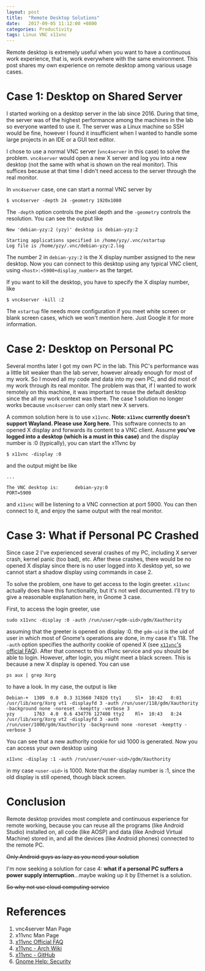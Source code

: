 ```yaml
---
layout: post
title:  "Remote Desktop Solutions"
date:   2017-09-05 11:12:00 +0800
categories: Productivity
tags: Linux VNC x11vnc
---
```

Remote desktop is extremely useful when you want to have a continuous work experience, that is, work everywhere with the same environment. This post shares my own experience on remote desktop among various usage cases.

# Case 1: Desktop on Shared Server

I started working on a desktop server in the lab since 2016. During that time, the server was of the highest performance among the machines in the lab so everyone wanted to use it. The server was a Linux machine so SSH would be fine, however I found it insufficient when I wanted to handle some large projects in an IDE or a GUI text editor.

I chose to use a normal VNC server (`vnc4server` in this case) to solve the problem. `vnc4server` would open a new X server and log you into a new desktop (not the same with what is shown on the real monitor). This suffices because at that time I didn't need access to the server through the real monitor.

In `vnc4server` case, one can start a normal VNC server by

    $ vnc4server -depth 24 -geometry 1920x1080

The `-depth` option controls the pixel depth and the `-geometry` controls the resolution. You can see the output like

    New 'debian-yzy:2 (yzy)' desktop is debian-yzy:2

    Starting applications specified in /home/yzy/.vnc/xstartup
    Log file is /home/yzy/.vnc/debian-yzy:2.log

The number 2 in `debian-yzy:2` is the X display number assigned to the new desktop. Now you can connect to this desktop using any typical VNC client, using `<host>:<5900+display_number>` as the target.

If you want to kill the desktop, you have to specify the X display number, like

    $ vnc4server -kill :2

The `xstartup` file needs more configuration if you meet white screen or blank screen cases, which we won't mention here. Just Google it for more information.


# Case 2: Desktop on Personal PC

Several months later I got my own PC in the lab. This PC's performance was a little bit weaker than the lab server, however already enough for most of my work. So I moved all my code and data into my own PC, and did most of my work through its real monitor. The problem was that, if I wanted to work remotely on this machine, it was important to reuse the default desktop since the all my work context was there. The case 1 solution no longer works because `vnc4server` can only start new X servers.

A common solution here is to use `x11vnc`. **Note: `x11vnc` currently doesn't support Wayland. Please use Xorg here.** This software connects to an opened X display and forwards its content to a VNC client. Assume **you've logged into a desktop (which is a must in this case)** and the display number is :0 (typically), you can start the x11vnc by

    $ x11vnc -display :0

and the output might be like

    ...

    The VNC desktop is:      debian-yzy:0
    PORT=5900

and `x11vnc` will be listening to a VNC connection at port 5900. You can then connect to it, and enjoy the same output with the real monitor.


# Case 3: What if Personal PC Crashed

Since case 2 I've experienced several crashes of my PC, including X server crash, kernel panic (too bad), etc. After these crashes, there would be no opened X display since there is no user logged into X desktop yet, so we cannot start a shadow display using commands in case 2.

To solve the problem, one have to get access to the login greeter. `x11vnc` actually does have this functionality, but it's not well documented. I'll try to give a reasonable explanation here, in Gnome 3 case.

First, to access the login greeter, use

    sudo x11vnc -display :0 -auth /run/user/<gdm-uid>/gdm/Xauthority

assuming that the greeter is opened on display :0. the `gdm-uid` is the uid of user in which most of Gnome's operations are done, in my case it's 118. The `-auth` option specifies the authority cookie of opened X (see [`x11vnc`'s official FAQ](http://www.karlrunge.com/x11vnc/faq.html#faq)). After that connect to this x11vnc service and you should be able to login. However, after login, you might meet a black screen. This is because a new X display is opened. You can use

    ps aux | grep Xorg

to have a look. In my case, the output is like

    Debian-+  1309  0.0  0.3 313660 74920 tty1     Sl+  10:42   0:01 /usr/lib/xorg/Xorg vt1 -displayfd 3 -auth /run/user/118/gdm/Xauthority -background none -noreset -keeptty -verbose 3
    yzy       1763  4.0  0.6 434776 127408 tty2    Rl+  10:43   8:24 /usr/lib/xorg/Xorg vt2 -displayfd 3 -auth /run/user/1000/gdm/Xauthority -background none -noreset -keeptty -verbose 3

You can see that a new authority cookie for uid 1000 is generated. Now you can access your own desktop using

    x11vnc -display :1 -auth /run/user/<user-uid>/gdm/Xauthority

in my case `<user-uid>` is 1000. Note that the display number is :1, since the old display is still opened, though black screen.


# Conclusion

Remote desktop provides most complete and continuous experience for remote working, because you can reuse all the programs (like Android Studio) installed on, all code (like AOSP) and data (like Android Virtual Machine) stored in, and all the devices (like Android phones) connected to the remote PC.

<del>Only Android guys as lazy as you need your solution</del>

I'm now seeking a solution for case 4: **what if a personal PC suffers a power supply interruption**...maybe waking up it by Ethernet is a solution.

<del>So why not use cloud computing service</del>


# References
1. vnc4server Man Page
2. x11vnc Man Page
3. [x11vnc Official FAQ](http://www.karlrunge.com/x11vnc/faq.html#faq)
4. [x11vnc - Arch Wiki](https://wiki.archlinux.org/index.php/x11vnc)
5. [x11vnc - GitHub](https://github.com/LibVNC/x11vnc)
6. [Gnome Help: Security](https://help.gnome.org/admin/gdm/stable/security.html.en#gdmuser)